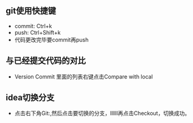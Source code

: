 ## git使用快捷键
* commit: Ctrl+k
* push: Ctrl+Shift+k
* 代码更改完毕要commit再push
## 与已经提交代码的对比
* Version Commit 里面的列表右键点击Compare with local
## idea切换分支
* 点击右下角Git:,然后点击要切换的分支，llllll再点击Checkout，切换成功。